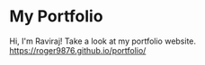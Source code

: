 # My Portfolio
Hi, I'm Raviraj!
Take a look at my portfolio website.
https://roger9876.github.io/portfolio/
